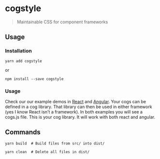 # cogstyle

> Maintainable CSS for component frameworks

## Usage

### Installation

```
yarn add cogstyle
```

or

```
npm install --save cogstyle
```

### Usage

Check our our example demos in [React](https://stackblitz.com/edit/cogstyle-react?file=cogs.js) and [Angular](https://stackblitz.com/edit/cogstyle-angular?file=app%2Fhello.component.ts). Your cogs can be defined in a cog library. That library can then be used in either framework (yes I know React isn't a framework). In both examples you will see a cogs.js file. This is your cog library. It will work with both react and angular.

## Commands

```
yarn build  # Build files from src/ into dist/

yarn clean  # Delete all files in dist/
```
